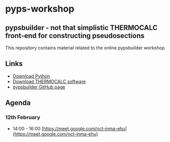 # pyps-workshop

**pypsbuilder** - not that simplistic THERMOCALC front-end for constructing pseudosections
---
This repository contains material related to the online pypsbuilder workshop

## Links

- [Download Python](https://www.python.org/downloads/)
- [Download THERMOCALC software](https://hpxeosandthermocalc.org/downloads/download-thermocalc-software/)
- [pypsbuilder GitHub page](https://github.com/ondrolexa/pypsbuilder)

## Agenda

### 12th February
 - 14:00 - 16:00 [https://meet.google.com/nct-inma-ehu](https://meet.google.com/nct-inma-ehu)


